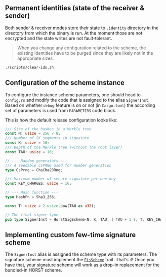 ## Permanent identities (state of the receiver & sender)

Both sender & receiver modes store their state to `.identity` directory in the directory from which the binary is run. At the moment those are not encrypted and the state writes are not fault-tolerant.

> When you change any configuration related to the scheme, the existing identities have to be purged since they are likely not in the appropriate sizes.

```sh
./scripts/clear-ids.sh
```

## Configuration of the scheme instance

To configure the instance scheme parameters, one should head to `config.rs` and modify the code that is assigned to the alias `SignerInst`. Based on whether `debug` feature is on or not (in `Cargo.toml`) the according set of parameters is used from `PARAMETERS` code block.

This is how the default release configuration looks like:
```rs
/// Size of the hashes in a Merkle tree
const N: usize = 256 / 8;
/// Number of SK segments in signature
const K: usize = 16;
/// Depth of the Merkle tree (without the root layer)
const TAU: usize = 16;

// --- Random generators ---
/// A seedable CSPRNG used for number generation
type CsPrng = ChaCha20Rng;

/// Maximum number of secure signature per one key
const KEY_CHARGES: usize = 16;

// --- Hash function ---
type HashFn = Sha3_256;

const T: usize = 2_usize.pow(TAU as u32);

// The final signer type
pub type SignerInst = HorstSigScheme<N, K, TAU, { TAU + 1 }, T, KEY_CHARGES, CsPrng, HashFn>;
```

## Implementing custom few-time signature scheme

The `SignerInst` alias is assigned the scheme type with its parameters. The signature scheme must implement the [`FtsScheme`](https://gitlab.mff.cuni.cz/mejzlikf/hab/-/blob/master/src/traits.rs#L125) trait. That's it! Once you have that, your signature scheme will work as a drop-in replacement for the bundled-in HORST scheme.